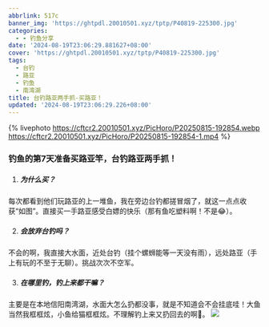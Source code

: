 ```yaml
---
abbrlink: 517c
banner_img: 'https://ghtpdl.20010501.xyz/tptp/P40819-225300.jpg'
categories:
  - - 钓鱼分享
date: '2024-08-19T23:06:29.881627+08:00'
cover: 'https://ghtpdl.20010501.xyz/tptp/P40819-225300.jpg'
tags:
  - 台钓
  - 路亚
  - 钓鱼
  - 南湾湖
title: 台钓路亚两手抓-买路亚！
updated: '2024-08-19T23:06:29.226+08:00'
---
```


{% livephoto https://cftcr2.20010501.xyz/PicHoro/P20250815-192854.webp https://cftcr2.20010501.xyz/PicHoro/P20250815-192854-1.mp4 %}

### 钓鱼的第7天准备买路亚竿，台钓路亚两手抓！

1. ##### 为什么买？

每次都看到他们玩路亚的上一堆鱼，我在旁边台钓都搓冒烟了，就这一点点收获“如图”。直接买一手路亚感受白嫖的快乐（那有鱼吃塑料啊！不是😂）。

2. ##### 会放弃台钓吗？

不会的啊，我直接大水面，近处台钓（挂个螺蛳能等一天没有雨），远处路亚（手上有玩的不至于无聊）。挑战次次不空军。

3. ##### 在哪里钓，钓上来都干嘛？

主要是在本地信阳南湾湖，水面大怎么扔都没事，就是不知道会不会挂底哇！大鱼当然我框框炫，小鱼给猫框框炫。不理解钓上来又扔回去的啊🌝。
![](https://ghtpdl.20010501.xyz/tptp/P40819-225300.jpg)
